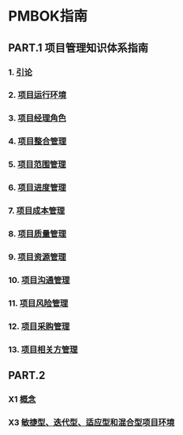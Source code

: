 # PMBOK指南
## PART.1 项目管理知识体系指南
### 1. [引论](Part.1/01/1.引论.md)
### 2. [项目运行环境](Part.1/02/2.项目运行环境.md)
### 3. [项目经理角色](Part.1/03/3.项目经理角色.md)
### 4. [项目整合管理](Part.1/04/4.项目整合管理.md)
### 5. [项目范围管理](Part.1/05/5.项目范围管理.md)
### 6. [项目进度管理](Part.1/06/6.项目进度管理.md)
### 7. [项目成本管理](Part.1/07/7.项目成本管理.md)
### 8. [项目质量管理](Part.1/08/8.项目质量管理.md)
### 9. [项目资源管理](Part.1/09/9.项目资源管理.md)
### 10. [项目沟通管理](Part.1/10/10.项目沟通管理.md)
### 11. [项目风险管理](Part.1/11/11.项目风险管理.md)
### 12. [项目采购管理](Part.1/12/12.项目采购管理.md)
### 13. [项目相关方管理](Part.1/13/13.项目相关方管理.md)
## PART.2 
### X1 [概念](Part.2/X1概念.md)
### X3 [敏捷型、迭代型、适应型和混合型项目环境](Part.2/X3敏捷项目环境.md)